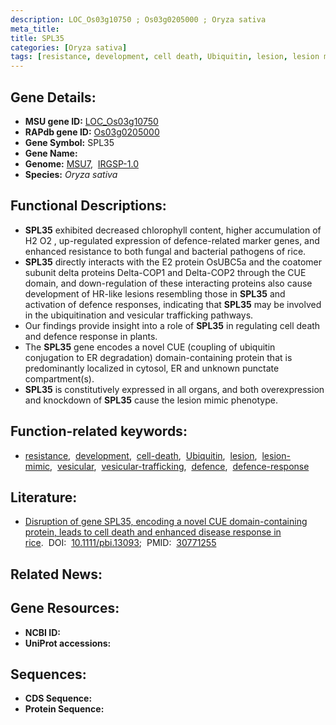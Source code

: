 ```yaml
---
description: LOC_Os03g10750 ; Os03g0205000 ; Oryza sativa
meta_title:
title: SPL35
categories: [Oryza sativa]
tags: [resistance, development, cell death, Ubiquitin, lesion, lesion mimic, vesicular, vesicular trafficking, defence, defence response]
---
```


## Gene Details:
- **MSU gene ID:** [LOC_Os03g10750](http://rice.uga.edu/cgi-bin/ORF_infopage.cgi?orf=LOC_Os03g10750)  
- **RAPdb gene ID:** [Os03g0205000](https://rapdb.dna.affrc.go.jp/locus/?name=Os03g0205000)  
- **Gene Symbol:** SPL35
- **Gene Name:**
- **Genome:**  [MSU7](http://rice.uga.edu/),&nbsp;&nbsp;[IRGSP-1.0](https://rapdb.dna.affrc.go.jp/download/irgsp1.html)
- **Species:** *Oryza sativa*

## Functional Descriptions:
   - **SPL35** exhibited decreased chlorophyll content, higher accumulation of H2 O2 , up-regulated expression of defence-related marker genes, and enhanced resistance to both fungal and bacterial pathogens of rice.
   - **SPL35** directly interacts with the E2 protein OsUBC5a and the coatomer subunit delta proteins Delta-COP1 and Delta-COP2 through the CUE domain, and down-regulation of these interacting proteins also cause development of HR-like lesions resembling those in **SPL35** and activation of defence responses, indicating that **SPL35** may be involved in the ubiquitination and vesicular trafficking pathways.
   - Our findings provide insight into a role of **SPL35** in regulating cell death and defence response in plants.
   - The **SPL35** gene encodes a novel CUE (coupling of ubiquitin conjugation to ER degradation) domain-containing protein that is predominantly localized in cytosol, ER and unknown punctate compartment(s).
   - **SPL35** is constitutively expressed in all organs, and both overexpression and knockdown of **SPL35** cause the lesion mimic phenotype.

## Function-related keywords:
   - [resistance](/tags/resistance/),&nbsp;&nbsp;[development](/tags/development/),&nbsp;&nbsp;[cell-death](/tags/cell-death/),&nbsp;&nbsp;[Ubiquitin](/tags/Ubiquitin/),&nbsp;&nbsp;[lesion](/tags/lesion/),&nbsp;&nbsp;[lesion-mimic](/tags/lesion-mimic/),&nbsp;&nbsp;[vesicular](/tags/vesicular/),&nbsp;&nbsp;[vesicular-trafficking](/tags/vesicular-trafficking/),&nbsp;&nbsp;[defence](/tags/defence/),&nbsp;&nbsp;[defence-response](/tags/defence-response/)

## Literature:
   - [Disruption of gene SPL35, encoding a novel CUE domain-containing protein, leads to cell death and enhanced disease response in rice](https://www.doi.org/10.1111/pbi.13093).&nbsp;&nbsp;DOI:&nbsp;&nbsp;[10.1111/pbi.13093](https://www.doi.org/10.1111/pbi.13093);&nbsp;&nbsp;PMID:&nbsp;&nbsp;[30771255](https://pubmed.ncbi.nlm.nih.gov/30771255/)

## Related News:

## Gene Resources:
- **NCBI ID:**  []()
- **UniProt accessions:** [](https://www.uniprot.org/uniprotkb//entry)

## Sequences:
- **CDS Sequence:**
- **Protein Sequence:**
